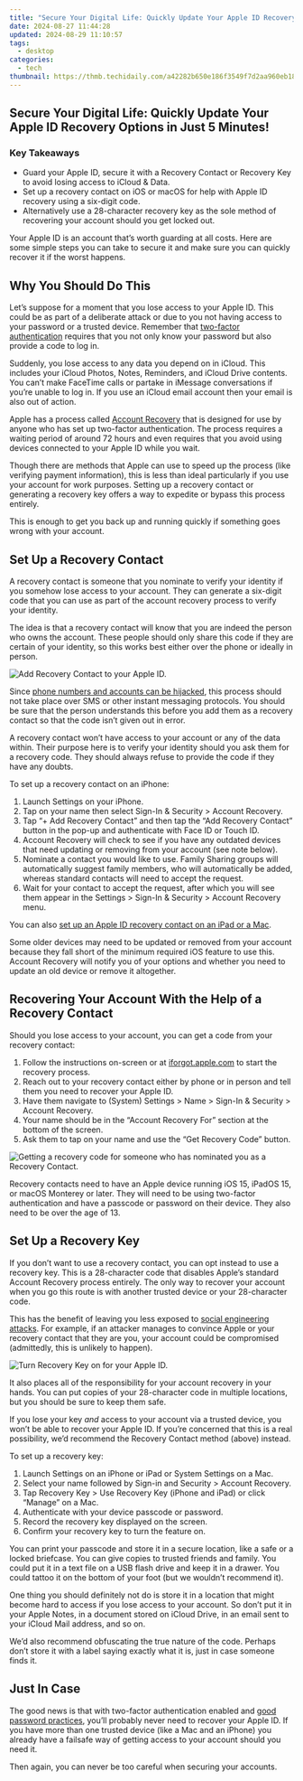```yaml
---
title: "Secure Your Digital Life: Quickly Update Your Apple ID Recovery Options in Just 5 Minutes!"
date: 2024-08-27 11:44:28
updated: 2024-08-29 11:10:57
tags:
  - desktop
categories:
  - tech
thumbnail: https://thmb.techidaily.com/a42282b650e186f3549f7d2aa960eb18debb612fb2fb6b24d9d6255bb836b3c7.JPG
---
```


## Secure Your Digital Life: Quickly Update Your Apple ID Recovery Options in Just 5 Minutes!

### Key Takeaways

* Guard your Apple ID, secure it with a Recovery Contact or Recovery Key to avoid losing access to iCloud & Data.
* Set up a recovery contact on iOS or macOS for help with Apple ID recovery using a six-digit code.
* Alternatively use a 28-character recovery key as the sole method of recovering your account should you get locked out.

 Your Apple ID is an account that’s worth guarding at all costs. Here are some simple steps you can take to secure it and make sure you can quickly recover it if the worst happens.

##  Why You Should Do This

 Let’s suppose for a moment that you lose access to your Apple ID. This could be as part of a deliberate attack or due to you not having access to your password or a trusted device. Remember that [two-factor authentication](https://extra-approaches.techidaily.com/updated-premiere-visionary-film-glimpses/) requires that you not only know your password but also provide a code to log in.

 Suddenly, you lose access to any data you depend on in iCloud. This includes your iCloud Photos, Notes, Reminders, and iCloud Drive contents. You can’t make FaceTime calls or partake in iMessage conversations if you’re unable to log in. If you use an iCloud email account then your email is also out of action.

 Apple has a process called [Account Recovery](https://support.apple.com/en-us/118574) that is designed for use by anyone who has set up two-factor authentication. The process requires a waiting period of around 72 hours and even requires that you avoid using devices connected to your Apple ID while you wait.

 Though there are methods that Apple can use to speed up the process (like verifying payment information), this is less than ideal particularly if you use your account for work purposes. Setting up a recovery contact or generating a recovery key offers a way to expedite or bypass this process entirely.

 This is enough to get you back up and running quickly if something goes wrong with your account.

##  Set Up a Recovery Contact

 A recovery contact is someone that you nominate to verify your identity if you somehow lose access to your account. They can generate a six-digit code that you can use as part of the account recovery process to verify your identity.

 The idea is that a recovery contact will know that you are indeed the person who owns the account. These people should only share this code if they are certain of your identity, so this works best either over the phone or ideally in person.

![Add Recovery Contact to your Apple ID.](https://static1.howtogeekimages.com/wordpress/wp-content/uploads/2024/04/add_recovery_contact.jpg) 

 Since [phone numbers and accounts can be hijacked](https://fix-guide.techidaily.com/how-to-resolve-itel-a60s-screen-not-working-drfone-by-drfone-fix-android-problems-fix-android-problems/), this process should not take place over SMS or other instant messaging protocols. You should be sure that the person understands this before you add them as a recovery contact so that the code isn’t given out in error.

 A recovery contact won’t have access to your account or any of the data within. Their purpose here is to verify your identity should you ask them for a recovery code. They should always refuse to provide the code if they have any doubts.

 To set up a recovery contact on an iPhone:

1. Launch Settings on your iPhone.
2. Tap on your name then select Sign-In & Security > Account Recovery.
3. Tap “+ Add Recovery Contact” and then tap the “Add Recovery Contact” button in the pop-up and authenticate with Face ID or Touch ID.
4. Account Recovery will check to see if you have any outdated devices that need updating or removing from your account (see note below).
5. Nominate a contact you would like to use. Family Sharing groups will automatically suggest family members, who will automatically be added, whereas standard contacts will need to accept the request.
6. Wait for your contact to accept the request, after which you will see them appear in the Settings > Sign-In & Security > Account Recovery menu.

 You can also [set up an Apple ID recovery contact on an iPad or a Mac](https://youtube-data.techidaily.com/ed-in-2024-the-essential-guide-to-understanding-youtubes-earnings-mechanics-cpm/).

 Some older devices may need to be updated or removed from your account because they fall short of the minimum required iOS feature to use this. Account Recovery will notify you of your options and whether you need to update an old device or remove it altogether.

##  Recovering Your Account With the Help of a Recovery Contact

 Should you lose access to your account, you can get a code from your recovery contact:

1. Follow the instructions on-screen or at [iforgot.apple.com](https://iforgot.apple.com/password/verify/appleid) to start the recovery process.
2. Reach out to your recovery contact either by phone or in person and tell them you need to recover your Apple ID.
3. Have them navigate to (System) Settings > Name > Sign-In & Security > Account Recovery.
4. Your name should be in the “Account Recovery For” section at the bottom of the screen.
5. Ask them to tap on your name and use the “Get Recovery Code” button.

![Getting a recovery code for someone who has nominated you as a Recovery Contact.](https://static1.howtogeekimages.com/wordpress/wp-content/uploads/2024/04/account_recovery_code.jpg) 

 Recovery contacts need to have an Apple device running iOS 15, iPadOS 15, or macOS Monterey or later. They will need to be using two-factor authentication and have a passcode or password on their device. They also need to be over the age of 13.

##  Set Up a Recovery Key

 If you don’t want to use a recovery contact, you can opt instead to use a recovery key. This is a 28-character code that disables Apple’s standard Account Recovery process entirely. The only way to recover your account when you go this route is with another trusted device or your 28-character code.

 This has the benefit of leaving you less exposed to [social engineering attacks](https://fake-location.techidaily.com/can-life360-track-or-see-text-messages-what-can-you-do-with-life360-on-honor-x9b-drfone-by-drfone-virtual-android/). For example, if an attacker manages to convince Apple or your recovery contact that they are you, your account could be compromised (admittedly, this is unlikely to happen).

![Turn Recovery Key on for your Apple ID.](https://static1.howtogeekimages.com/wordpress/wp-content/uploads/2024/04/recovery_key.jpg) 

 It also places all of the responsibility for your account recovery in your hands. You can put copies of your 28-character code in multiple locations, but you should be sure to keep them safe.

 If you lose your key _and_ access to your account via a trusted device, you won’t be able to recover your Apple ID. If you’re concerned that this is a real possibility, we’d recommend the Recovery Contact method (above) instead.

 To set up a recovery key:

1. Launch Settings on an iPhone or iPad or System Settings on a Mac.
2. Select your name followed by Sign-in and Security > Account Recovery.
3. Tap Recovery Key > Use Recovery Key (iPhone and iPad) or click “Manage” on a Mac.
4. Authenticate with your device passcode or password.
5. Record the recovery key displayed on the screen.
6. Confirm your recovery key to turn the feature on.

 You can print your passcode and store it in a secure location, like a safe or a locked briefcase. You can give copies to trusted friends and family. You could put it in a text file on a USB flash drive and keep it in a drawer. You could tattoo it on the bottom of your foot (but we wouldn’t recommend it).

 One thing you should definitely not do is store it in a location that might become hard to access if you lose access to your account. So don’t put it in your Apple Notes, in a document stored on iCloud Drive, in an email sent to your iCloud Mail address, and so on.

 We’d also recommend obfuscating the true nature of the code. Perhaps don’t store it with a label saying exactly what it is, just in case someone finds it.

##  Just In Case

 The good news is that with two-factor authentication enabled and [good password practices](https://extra-tips.techidaily.com/mastering-mobile-alter-picture-size-on-iphone-easefully/), you’ll probably never need to recover your Apple ID. If you have more than one trusted device (like a Mac and an iPhone) you already have a failsafe way of getting access to your account should you need it.

 Then again, you can never be too careful when securing your accounts.

<ins class="adsbygoogle"
     style="display:block"
     data-ad-format="autorelaxed"
     data-ad-client="ca-pub-7571918770474297"
     data-ad-slot="1223367746"></ins>



<ins class="adsbygoogle"
     style="display:block"
     data-ad-client="ca-pub-7571918770474297"
     data-ad-slot="8358498916"
     data-ad-format="auto"
     data-full-width-responsive="true"></ins>
